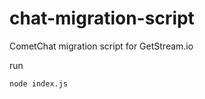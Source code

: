 # chat-migration-script
CometChat migration script for GetStream.io

run 
```bash
node index.js
```
